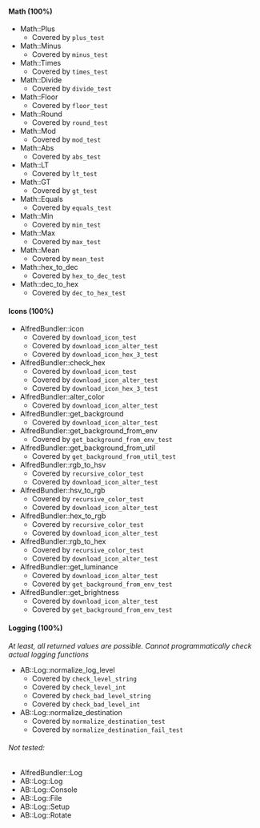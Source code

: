 #### Math (100%)

* Math::Plus
  * Covered by `plus_test`
* Math::Minus
  * Covered by `minus_test`
* Math::Times
  * Covered by `times_test`
* Math::Divide
  * Covered by `divide_test`
* Math::Floor
  * Covered by `floor_test`
* Math::Round
  * Covered by `round_test`
* Math::Mod
  * Covered by `mod_test`
* Math::Abs
  * Covered by `abs_test`
* Math::LT
  * Covered by `lt_test`
* Math::GT
  * Covered by `gt_test`
* Math::Equals
  * Covered by `equals_test`
* Math::Min
  * Covered by `min_test`
* Math::Max
  * Covered by `max_test`
* Math::Mean
  * Covered by `mean_test`
* Math::hex_to_dec
  * Covered by `hex_to_dec_test`
* Math::dec_to_hex
  * Covered by `dec_to_hex_test`

#### Icons (100%)

* AlfredBundler::icon
  * Covered by `download_icon_test`
  * Covered by `download_icon_alter_test`
  * Covered by `download_icon_hex_3_test`
* AlfredBundler::check_hex
  * Covered by `download_icon_test`
  * Covered by `download_icon_alter_test`
  * Covered by `download_icon_hex_3_test`
* AlfredBundler::alter_color
  * Covered by `download_icon_alter_test`
* AlfredBundler::get_background
  * Covered by `download_icon_alter_test`
* AlfredBundler::get_background_from_env
  * Covered by `get_background_from_env_test`
* AlfredBundler::get_background_from_util
  * Covered by `get_background_from_util_test`
* AlfredBundler::rgb_to_hsv
  * Covered by `recursive_color_test`
  * Covered by `download_icon_alter_test`
* AlfredBundler::hsv_to_rgb
  * Covered by `recursive_color_test`
  * Covered by `download_icon_alter_test`
* AlfredBundler::hex_to_rgb
  * Covered by `recursive_color_test`
  * Covered by `download_icon_alter_test`
* AlfredBundler::rgb_to_hex
  * Covered by `recursive_color_test`
  * Covered by `download_icon_alter_test`
* AlfredBundler::get_luminance
  * Covered by `download_icon_alter_test`
  * Covered by `get_background_from_env_test`
* AlfredBundler::get_brightness
  * Covered by `download_icon_alter_test`
  * Covered by `get_background_from_env_test`


#### Logging (100%)
_At least, all returned values are possible. Cannot programmatically check actual logging functions_

* AB::Log::normalize_log_level
  * Covered by `check_level_string`
  * Covered by `check_level_int`
  * Covered by `check_bad_level_string`
  * Covered by `check_bad_level_int`
* AB::Log::normalize_destination
  * Covered by `normalize_destination_test`
  * Covered by `normalize_destination_fail_test`

###### Not tested:
* AlfredBundler::Log
* AB::Log::Log
* AB::Log::Console
* AB::Log::File
* AB::Log::Setup
* AB::Log::Rotate
